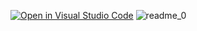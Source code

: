 [![Open in Visual Studio Code](https://classroom.github.com/assets/open-in-vscode-718a45dd9cf7e7f842a935f5ebbe5719a5e09af4491e668f4dbf3b35d5cca122.svg)](https://classroom.github.com/online_ide?assignment_repo_id=10864977&assignment_repo_type=AssignmentRepo)
![readme_0](https://user-images.githubusercontent.com/108839778/231943345-2d2e0dc6-0adc-4be7-90c7-77cb4a792d24.jpg)
